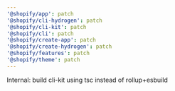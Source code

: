 ```yaml
---
'@shopify/app': patch
'@shopify/cli-hydrogen': patch
'@shopify/cli-kit': patch
'@shopify/cli': patch
'@shopify/create-app': patch
'@shopify/create-hydrogen': patch
'@shopify/features': patch
'@shopify/theme': patch
---
```


Internal: build cli-kit using tsc instead of rollup+esbuild
